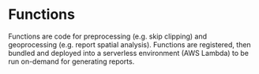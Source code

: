 # Functions

Functions are code for preprocessing (e.g. skip clipping) and geoprocessing (e.g. report spatial analysis). Functions are registered, then bundled and deployed into a serverless environment (AWS Lambda) to be run on-demand for generating reports.
